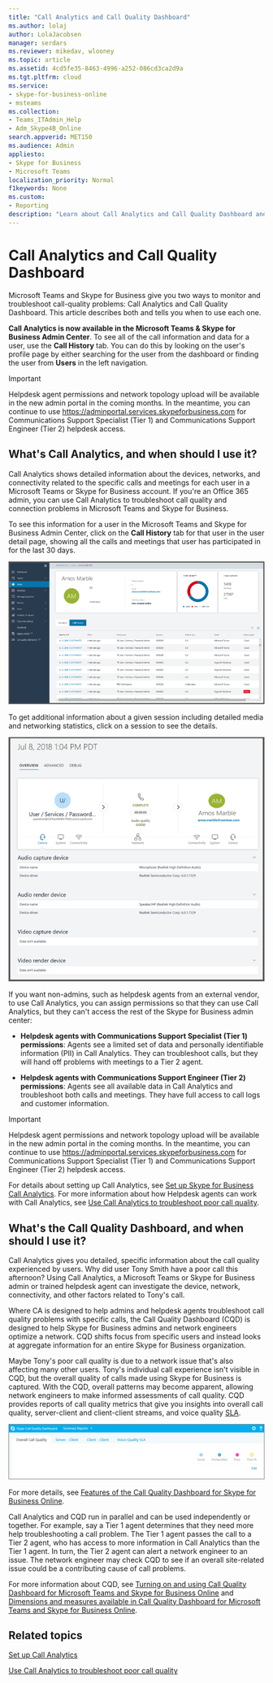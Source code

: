 ```yaml
---
title: "Call Analytics and Call Quality Dashboard"
ms.author: lolaj
author: LolaJacobsen
manager: serdars
ms.reviewer: mikedav, wlooney
ms.topic: article
ms.assetid: 4cd5fe35-8463-4996-a252-086cd3ca2d9a
ms.tgt.pltfrm: cloud
ms.service:  
- skype-for-business-online
- msteams
ms.collection:  
- Teams_ITAdmin_Help
- Adm_Skype4B_Online 
search.appverid: MET150
ms.audience: Admin
appliesto:
- Skype for Business 
- Microsoft Teams
localization_priority: Normal
f1keywords: None
ms.custom:
- Reporting
description: "Learn about Call Analytics and Call Quality Dashboard and when to use them to monitor and troubleshoot call-quality problems."
---
```


# Call Analytics and Call Quality Dashboard

Microsoft Teams and Skype for Business give you two ways to monitor and troubleshoot call-quality problems: Call Analytics and Call Quality Dashboard. This article describes both and tells you when to use each one.
  
**Call Analytics is now available in the Microsoft Teams & Skype for Business Admin Center**. To see all of the call information and data for a user, use the **Call History** tab. You can do this by looking on the user's profile page by either searching for the user from the dashboard or finding the user from **Users** in the left navigation.

> [!IMPORTANT]
> Helpdesk agent permissions and network topology upload will be available in the new admin portal in the coming months. In the meantime, you can continue to use  https://adminportal.services.skypeforbusiness.com for Communications Support Specialist (Tier 1) and Communications Support Engineer (Tier 2) helpdesk access.
  
## What's Call Analytics, and when should I use it?

Call Analytics shows detailed information about the devices, networks, and connectivity related to the specific calls and meetings for each user in a Microsoft Teams or Skype for Business account. If you're an Office 365 admin, you can use Call Analytics to troubleshoot call quality and connection problems in Microsoft Teams and Skype for Business.

To see this information for a user in the Microsoft Teams and Skype for Business Admin Center, click on the **Call History** tab for that user in the user detail page, showing all the calls and meetings that user has participated in for the last 30 days.

![Call analytics user data.](media/call-analytics-user-data.png)

To get additional information about a given session including detailed media and networking statistics, click on a session to see the details.

![Call analytics user session data.](media/call-analytics-user-data-session.png)

If you want non-admins, such as helpdesk agents from an external vendor, to use Call Analytics, you can assign permissions so that they can use Call Analytics, but they can't access the rest of the Skype for Business admin center: 
  
- **Helpdesk agents with Communications Support Specialist (Tier 1) permissions**: Agents see a limited set of data and personally identifiable information (PII) in Call Analytics. They can troubleshoot calls, but they will hand off problems with meetings to a Tier 2 agent.
    
- **Helpdesk agents with Communications Support Engineer (Tier 2) permissions**: Agents see all available data in Call Analytics and troubleshoot both calls and meetings. They have full access to call logs and customer information.

> [!IMPORTANT]
> Helpdesk agent permissions and network topology upload will be available in the new admin portal in the coming months. In the meantime, you can continue to use  https://adminportal.services.skypeforbusiness.com for Communications Support Specialist (Tier 1) and Communications Support Engineer (Tier 2) helpdesk access.
    
For details about setting up Call Analytics, see [Set up Skype for Business Call Analytics](set-up-call-analytics.md). For more information about how Helpdesk agents can work with Call Analytics, see [Use Call Analytics to troubleshoot poor call quality](use-call-analytics-to-troubleshoot-poor-call-quality.md).
  
## What's the Call Quality Dashboard, and when should I use it?

Call Analytics gives you detailed, specific information about the call quality experienced by users. Why did user Tony Smith have a poor call this afternoon? Using Call Analytics, a Microsoft Teams or Skype for Business admin or trained helpdesk agent can investigate the device, network, connectivity, and other factors related to Tony's call.
  
Where CA is designed to help admins and helpdesk agents troubleshoot call quality problems with specific calls, the Call Quality Dashboard (CQD) is designed to help Skype for Business admins and network engineers optimize a network. CQD shifts focus from specific users and instead looks at aggregate information for an entire Skype for Business organization. 
  
Maybe Tony's poor call quality is due to a network issue that's also affecting many other users. Tony's individual call experience isn't visible in CQD, but the overall quality of calls made using Skype for Business is captured. With the CQD, overall patterns may become apparent, allowing network engineers to make informed assessments of call quality. CQD provides reports of call quality metrics that give you insights into overall call quality, server-client and client-client streams, and voice quality [SLA](https://go.microsoft.com/fwlink/p/?linkid=846252). 
  
![Screenshot of Call Quality Dashboard in the Skype for Business Admin Center. Tabs shown are Overall Call Quality, Server - Client, Client - Client, and View Quality SLA.](media/6eaccf99-8ee8-4f99-bdf2-ba1c72471cb9.png)
  
For more details, see [Features of the Call Quality Dashboard for Skype for Business Online](turning-on-and-using-call-quality-dashboard.md#BKMKFeaturesOfTheCQD).
  
Call Analytics and CQD run in parallel and can be used independently or together. For example, say a Tier 1 agent determines that they need more help troubleshooting a call problem. The Tier 1 agent passes the call to a Tier 2 agent, who has access to more information in Call Analytics than the Tier 1 agent. In turn, the Tier 2 agent can alert a network engineer to an issue. The network engineer may check CQD to see if an overall site-related issue could be a contributing cause of call problems.
  
For more information about CQD, see [Turning on and using Call Quality Dashboard for Microsoft Teams and Skype for Business Online](turning-on-and-using-call-quality-dashboard.md) and [Dimensions and measures available in Call Quality Dashboard for Microsoft Teams and Skype for Business Online](dimensions-and-measures-available-in-call-quality-dashboard.md).
  
## Related topics
[Set up Call Analytics](set-up-call-analytics.md)

[Use Call Analytics to troubleshoot poor call quality](use-call-analytics-to-troubleshoot-poor-call-quality.md)